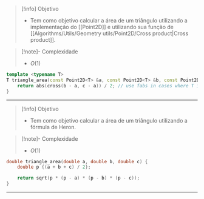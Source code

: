 > [!info] Objetivo
> - Tem como objetivo calcular a área de um triângulo utilizando a implementação do [[Point2D]] e utilizando sua função de [[Algorithms/Utils/Geometry utils/Point2D/Cross product|Cross product]].

> [!note]- Complexidade
> - $O(1)$

```cpp
template <typename T>
T triangle_area(const Point2D<T> &a, const Point2D<T> &b, const Point2D<T> &c) {
	return abs(cross(b - a, c - a)) / 2; // use fabs in cases where T is double
}
```

---

> [!info] Objetivo
> - Tem como objetivo calcular a área de um triângulo utilizando a fórmula de Heron.

> [!note]- Complexidade
> - $O(1)$

```cpp
double triangle_area(double a, double b, double c) {
	double p {(a + b + c) / 2};

	return sqrt(p * (p - a) * (p - b) * (p - c));
}
```

---